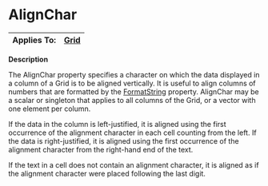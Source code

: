 




<h1 class="heading"><span class="name">AlignChar</span></h1>

| Applies To: | [Grid](./grid.md) |
| --- | ---  |


**Description**


The AlignChar property specifies a character on which the data displayed in a column of a Grid is to be aligned vertically. It is useful to align columns of numbers that are formatted by the [FormatString](FormatString.htm) property. AlignChar may be a scalar or singleton that applies to all columns of the Grid, or a vector with one element per column.


If the data in the column is left-justified, it is aligned using the first occurrence of the alignment character in each cell counting from the left. If the data is right-justified, it is aligned using the first occurrence of the alignment character from the right-hand end of the text.


If the text in a cell does not contain an alignment character, it is aligned as if the alignment character were placed following the last digit.



